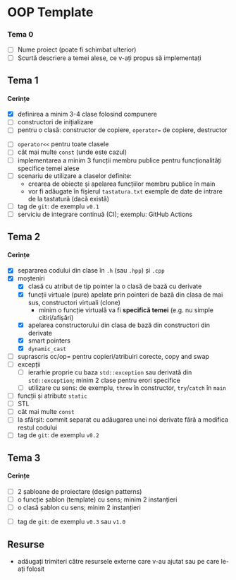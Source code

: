 # OOP Template

### Tema 0

- [ ] Nume proiect (poate fi schimbat ulterior)
- [ ] Scurtă descriere a temei alese, ce v-ați propus să implementați

## Tema 1

#### Cerințe
- [X] definirea a minim 3-4 clase folosind compunere
- [ ] constructori de inițializare
- [ ] pentru o clasă: constructor de copiere, `operator=` de copiere, destructor
<!-- - [ ] pentru o altă clasă: constructor de mutare, `operator=` de mutare, destructor -->
<!-- - [ ] pentru o altă clasă: toate cele 5 funcții membru speciale -->
- [ ] `operator<<` pentru toate clasele
- [ ] cât mai multe `const` (unde este cazul)
- [ ] implementarea a minim 3 funcții membru publice pentru funcționalități specifice temei alese
- [ ] scenariu de utilizare a claselor definite:
  - crearea de obiecte și apelarea funcțiilor membru publice în main
  - vor fi adăugate în fișierul `tastatura.txt` exemple de date de intrare de la tastatură (dacă există)
- [ ] tag de `git`: de exemplu `v0.1`
- [ ] serviciu de integrare continuă (CI); exemplu: GitHub Actions

## Tema 2

#### Cerințe
- [X] separarea codului din clase în `.h` (sau `.hpp`) și `.cpp`
- [X] moșteniri
    - [X] clasă cu atribut de tip pointer la o clasă de bază cu derivate
    - [X] funcții virtuale (pure) apelate prin pointeri de bază din clasa de mai sus, constructori virtuali (clone)
        - minim o funcție virtuală va fi **specifică temei** (e.g. nu simple citiri/afișări)
    - [X] apelarea constructorului din clasa de bază din constructori din derivate
    - [X] smart pointers
    - [X] `dynamic_cast`
- [ ] suprascris cc/op= pentru copieri/atribuiri corecte, copy and swap
- [ ] excepții
    - [ ] ierarhie proprie cu baza `std::exception` sau derivată din `std::exception`; minim 2 clase pentru erori
      specifice
    - [ ] utilizare cu sens: de exemplu, `throw` în constructor, `try`/`catch` în `main`
- [ ] funcții și atribute `static`
- [ ] STL
- [ ] cât mai multe `const`
- [ ] la sfârșit: commit separat cu adăugarea unei noi derivate fără a modifica restul codului
- [ ] tag de `git`: de exemplu `v0.2`

## Tema 3

#### Cerințe
- [ ] 2 șabloane de proiectare (design patterns)
- [ ] o funcție șablon (template) cu sens; minim 2 instanțieri
- [ ] o clasă șablon cu sens; minim 2 instanțieri
<!-- - [ ] o specializare pe funcție/clasă șablon -->
- [ ] tag de `git`: de exemplu `v0.3` sau `v1.0`

## Resurse

- adăugați trimiteri către resursele externe care v-au ajutat sau pe care le-ați folosit
